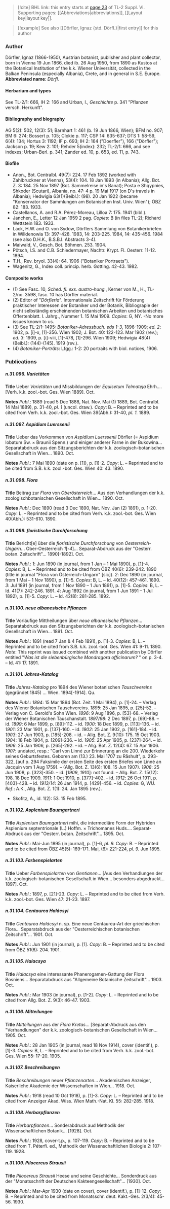 > [!cite] BHL link: this entry starts at [page 23](https://www.biodiversitylibrary.org/page/33260011) of TL-2 Suppl. VI.
> Supporting pages: [[Abbreviations|abbreviations]], [[Layout key|layout key]].

> [!example] See also [[Dörfler, Ignaz {std. Dörfl.}|first entry]] for this author

### Author

Dörfler, Ignaz (1866-1950), Austrian botanist, publisher and plant collector, born in Vienna 19 Jun 1866, died ib. 26 Aug 1950, from 1890 as Kustos at the Botanical Institution of the k.k. Wiener Universität, collected in the Balkan Peninsula (especially Albania), Crete, and in general in S.E. Europe. 
**Abbreviated name**: *Dörfl.*

#### Herbarium and types

See TL-2/1: 666, IH 2: 166 and Urban, I., *Geschichte* p. 341 "Pflanzen versch. Herkunft".

#### Bibliography and biography

AG 5(2): 502, 12(3): 51; Barnhart 1: 461 (b. 19 Jun 1866, Wien); BFM no. 907; BM 6: 274; Bossert p. 105; Clokie p. 117; CSP 14: 635-637; DTS 1: 58-59, 6(4): 134; Hortus 3: 1192; IF p. 693; IH 2: 164 ("Doerfler"), 166 ("Dörfler"); Jackson p. 19; Kew 2: 101; Rehder 5(index): 232; TL-2/1: 666, and see indexes; Urban-Berl. p. 341; Zander ed. 10, p. 653, ed. 11, p. 743.

#### Biofile

- Anon., Bot. Centralbl. 49(7): 224. 17 Feb 1892 (worked with Zahlbruckner at Vienna), 53(4): 104. 18 Jan 1893 (in Albania); Allg. Bot. Z. 3: 184. 25 Nov 1897 (Bot. Sammelreise in's Banat); Posta e Shqypnies, Shkoder (Scutari), Albania, no. 47: 4 p. 19 Mai 1917 (on D's travels in Albania); Hedwigia 63(1)(Beibl.): (98). 20 Jan 1922 (became "Konservator der Sammlungen am Botanischen Inst. Univ. Wien"); ÖBZ 82: 183. 1933.
- Castellanos, A. and R.A. Pérez-Moreau, Lilloa 7: 175. 1941 (bibl.).
- Janchen, E., Letter 12 Jan 1959 2 pag. *Copies*: B (in files TL-2); Richard Wettstein 183. 1933.
- Lack, H.W. and O. von Sydow, Dörflers Sammlung von Botanikerbriefen in Willdenowia 13: 397-428. 1983, 14: 203-225. 1984, 14: 435-456. 1984 (see also D.H.K., B.S.B.I. Abstracts 3-4).
- Maiwald, V., Gesch. Bot. Böhmen. 253. 1904.
- Pötsch, I.S. and C.B. Schiedermayer, Nachtr. Krypt. Fl. Oesterr. 11-12. 1894.
- T.H., Rev. bryol. 33(4): 64. 1906 ("Botaniker Portraets").
- Wagenitz, G., Index coll. princip. herb. Gotting. 42-43. 1982.

#### Composite works

- (1) See Fasc. 10, *Sched. fl. exs. austro-hung.*, Kerner von M., H., TL-2/no. 3598, fasc. 10 has Dörfler material.
- (2) Editor of "*Dörfleria*". Internationale Zeitschrift für Förderung praktischer Interessen der Botaniker und der Botanik, Bibliograpie der nicht selbständig erscheinenden botanischen Arbeiten und botanisches Offertenblatt. I. Jahrg., Nummer 1. 15 Mai 1909. *Copies*: G, NY. -No more issues known to us.
- (3) See TL-2/1: 1495: *Botaniker-Adressbuch*. *eds 1-3*, 1896-1909; *ed. 2*: 1902, p. \[i\]-x, \[1\]-356. Wien 1902; J. Bot. 40: 122-123. Mar 1902 (rev.); *ed. 3*: 1909, p. \[i\]-viii, \[1\]-478, \[1\]-296. Wien 1909; Hedwigia 48(4)(Beibl.): (144)-(145). 1919 (rev.).
- (4) *Botaniker-Porträts*: Lfgg.: 1-2: 20 portraits with biol. notices, 1906.

### Publications

##### n.31.096. Varietäten

**Title**
Ueber *Varietäten* und Missbildungen der *Equisetum Telmateja* Ehrh.... \[Verh. k.k. zool.-bot. Ges. Wien 1889\]. Oct.

**Notes**
*Publ*.: 1889 (read 5 Dec 1888, Nat. Nov. Mai (1) 1889, Bot. Centralbl. 14 Mai 1889), p. 31-40, *pl. 1* (uncol. draw.). *Copy*: B. – Reprinted and to be cited from Verh. k.k. zool.-bot. Ges. Wien 39(Abh.): 31-40, *pl. 1.* 1889.

##### n.31.097. Aspidium Luerssenii

**Title**
Ueber das Vorkommen von *Aspidium Luerssenii* Dörfler (= Aspidium lobatum Sw. × Braunii Spenn.) und einiger anderer Farne in der Bukowina... Separatabdruck aus den Sitzungsberichten der k.k. zoologisch-botanischen Gesellschaft in Wien... 1890. Oct.

**Notes**
*Publ*.: 7 Mai 1890 (date on p. \[1\]), p. \[1\]-2. *Copy*: L. – Reprinted and to be cited from S.B. k.k. zool.-bot. Ges. Wien 40: 43. 1890.

##### n.31.098. Flora

**Title**
Beitrag zur *Flora* von *Oberösterreich*... Aus den Verhandlungen der k.k. zoologischbotanischen Gesellschaft in Wien... 1890. Oct.

**Notes**
*Publ*.: Dec 1890 (read 3 Dec 1890, Nat. Nov. Jan (2) 1891), p. 1-20. *Copy*: L. – Reprinted and to be cited from Verh. k.k. zool.-bot. Ges. Wien 40(Abh.): 531-610. 1890.

##### n.31.099. floristische Durchforschung

**Title**
Bericht\[e\] über die *floristische Durchforschung* von *Oesterreich-Ungarn*... Ober-Oesterreich *1*\[-*4*\]... Separat-Abdruck aus der "Oesterr. botan. Zeitschrift"... 1890\[-1892\]. Oct.

**Notes**
*Publ*.: *1*: Jun 1890 (in journal, from 1 Jan – 1 Mai 1890), p. \[1\]-4. *Copies*: B, L. – Reprinted and to be cited from ÖBZ 40(6): 239-242. 1890 (title in journal "Flora von Österreich-Ungarn" \[sic\]).
*2*: Dec 1890 (in journal, from 1 Mai – 1 Nov 1890), p. \[1\]-5. *Copies*: B, L. – Id. 40(12): 457-461. 1890.
*3*: Jul 1891 (in journal, from 1 Nov 1890 – 1 Jun 1891), p. \[1\]-5. *Copies*: B, L. – Id. 41(7): 242-246. 1891.
*4*: Aug 1892 (in journal, from 1 Jun 1891 – 1 Jul 1892), p. \[1\]-5. *Copy*: L. – Id. 42(8): 281-285. 1892.

##### n.31.100. neue albanesische Pflanzen

**Title**
Vorläufige Mittheilungen über *neue albanesische Pflanzen*... Separatabdruck aus den Sitzungsberichten der k.k. zoologisch-botanischen Gesellschaft in Wien... 1891. Oct.

**Notes**
*Publ*.: 1891 (read 7 Jan & 4 Feb 1891), p. \[1\]-3. *Copies*: B, L. – Reprinted and to be cited from S.B. k.k. zool.-bot. Ges. Wien 41: 9-11. 1890.
*Note*: This reprint was issued combined with another publication by Dörfler entitled "*Was ist die siebenbürgische Mandragora officinarum?* " on p. 3-4. – Id. 41: 17. 1891.

##### n.31.101. Jahres-Katalog

**Title**
*Jahres-Katalog* pro 1894 des Wiener botanischen *Tauschvereins* (gegründet 1845) ... Wien. 1894\[-1914\]. Qu.

**Notes**
*Publ*.: *1894*: 15 Mar 1894 (Bot. Zeit. 1 Mai 1894), p. \[1\]-24. – Verlag des Wiener Botanischen Tauschvereins.
*1895*: 25 Jan 1895, p. \[25\]-52. – Verlag von C. Gerold's Sohn Wien.
*1896*: 9 Aug 1896, p. \[53\]-68. – Verlag der Wiener Botanischen Tauschanstalt.
*1897/98*: 2 Dec 1897, p. \[69\]-88. – id.
*1899*: 6 Mar 1899, p. \[89\]-112. – id.
*1900*: 18 Dec 1899, p. \[113\]-136. – id.
*1901*: 23 Mar 1901, p. \[137\]-160. – id.
*1902*: 25 Jan 1902, p. \[161\]-184. – id.
*1903*: 27 Jun 1903, p. \[185\]-208. – id. – Allg. Bot. Z. 9(10): 175. 15 Oct 1903.
*1904*: 18 Feb 1904, p. \[209\]-236. – id.
*1905*: 25 Apr 1905, p. \[237\]-264. – id.
*1906*: 25 Jan 1906, p. \[265\]-292. – id. – Allg. Bot. Z. 12(4): 67. 15 Apr 1906.
*1907*: undated, resp.: "Carl von Linné zur Erinnerung an die 200. Wiederkehr seines Geburtsfestes. Geboren am (13.) 23. Mai 1707 zu Råshult", p. 293-322, \[auf p. 294 Faksimile der ersten Seite des ersten Briefes von Linné an Jacquin vom 1 Aug 1759\]. – (Allg. Bot. Z. 13(6): 108. 15 Jun 1907).
*1908*: 25 Jun 1908, p. \[323\]-350. – id.
\[*1909*, *1910*\]: not found. – Allg. Bot. Z. 15(12): 198. 18 Dec 1909.
*1911*: 1 Oct 1910, p. \[377\]-402. – id.
*1912*: 26 Oct 1911, p. \[403\]-428. – id.
*1913/14*: 26 Jan 1914, p. \[429\]-456. – id.
*Copies*: G, WU.
*Ref*.: A.K., Allg. Bot. Z. 1(1): 24. Jan 1895 (rev.).
- Skofitz, A., id. 1(2): 53. 15 Feb 1895.

##### n.31.102. Asplenium Baumgartneri

**Title**
*Asplenium Baumgartneri* mihi, die intermediäre Form der Hybriden Asplenium septentrionale (L.) Hoffm. × Trichomanes Huds.... Separat-Abdruck aus der "Oesterr. botan. Zeitschrift"... 1895. Oct.

**Notes**
*Publ*.: Mai-Jun 1895 (in journal), p. \[1\]-6, *pl. 9. Copy*: B. – Reprinted and to be cited from ÖBZ 45(5): 169-171. Mai, (6): 221-224, *pl. 9.* Jun 1895.

##### n.31.103. Farbenspielarten

**Title**
Ueber *Farbenspielarten* von *Gentianen*... \[Aus den Verhandlungen der k.k. zoologisch-botanischen Gesellschaft in Wien... besonders abgedruckt... 1897\]. Oct.

**Notes**
*Publ*.: 1897, p. \[21\]-23. *Copy*: L. – Reprinted and to be cited from Verh. k.k. zool.-bot. Ges. Wien 47: 21-23. 1897.

##### n.31.104. Centaurea Halácsyi

**Title**
*Centaurea Halácsyi* n. sp. Eine neue Centaurea-Art der griechischen Flora... Separatabdruck aus der "Oesterreichischen botanischen Zeitschrift"... 1901. Oct.

**Notes**
*Publ*.: Jun 1901 (in journal), p. \[1\]. *Copy*: B. – Reprinted and to be cited from ÖBZ 51(6): 204. 1901.

##### n.31.105. Halacsya

**Title**
*Halacsya* eine interessante Phanerogamen-Gattung der Flora Bosniens... Separatabdruck aus "Allgemeine Botanische Zeitschrift"... 1903. Oct.

**Notes**
*Publ*.: Mar 1903 (in journal), p. \[1-2\]. *Copy*: L. – Reprinted and to be cited from Allg. Bot. Z. 9(3): 46-47. 1903.

##### n.31.106. Mitteilungen

**Title**
*Mitteilungen* aus der *Flora Kretas*... \[Separat-Abdruck aus den "Verhandlungen" der k.k. zoologisch-botanischen Gesellschaft in Wien... 1905. Oct.

**Notes**
*Publ*.: 28 Jan 1905 (in journal, read 18 Nov 1914), cover (identif.), p. \[1\]-3. *Copies*: B, L. – Reprinted and to be cited from Verh. k.k. zool.-bot. Ges. Wien 55: 17-20. 1905.

##### n.31.107. Beschreibungen

**Title**
*Beschreibungen* neuer *Pflanzenarten*... Akademischen Anzeiger, Kaiserliche Akademie der Wissenschaften in Wien... 1918. Oct.

**Notes**
*Publ*.: 1918 (read 10 Oct 1918), p. \[1\]-3. *Copy*: L. – Reprinted and to be cited from Anzeiger Akad. Wiss. Wien Math.-Nat. Kl. 55: 282-285. 1918.

##### n.31.108. Herbarpflanzen

**Title**
*Herbarpflanzen*... Sonderabdruck aud Methodik der Wissenschaftlichen Botanik... \[1928\]. Oct.

**Notes**
*Publ*.: 1928, cover-t.p., p. 107-119. *Copy*: B. – Reprinted and to be cited from T. Péterfi. ed., Methodik der Wissenschaftlichen Biologie 2: 107-119. 1928.

##### n.31.109. Pilocereus Strausii

**Title**
*Pilocereus Strausii* Heese und seine Geschichte... Sonderdruck aus der "Monatsschrift der Deutschen Kakteengesellschaft"... \[1930\]. Oct.

**Notes**
*Publ*.: Mar-Apr 1930 (date on cover), cover (identif.), p. \[1\]-12. *Copy*: B. – Reprinted and to be cited from Monatsschr. deut. Kakt.-Ges. 2(3/4): 45-56. 1930.

